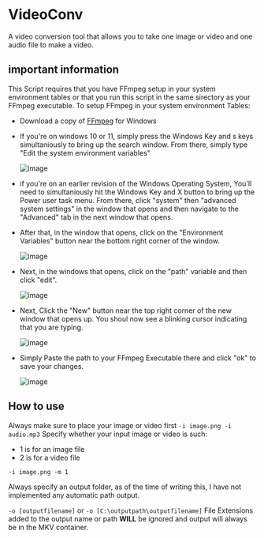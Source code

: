 # VideoConv
A video conversion tool that allows you to take one image or video and one audio file to make a video.
## important information
This Script requires that you have FFmpeg setup in your system environment tables or that you run this script in the same sirectory as your FFmpeg executable.
To setup FFmpeg in your system environment Tables:
* Download a copy of [FFmpeg](https://www.ffmpeg.org/download.html#build-windows) for Windows
* If you're on windows 10 or 11, simply press the Windows Key and s keys simultaniously to bring up the search window. From there, simply type "Edit the system environment variables" 
    
    ![image](https://user-images.githubusercontent.com/42657178/157209063-115067e7-4fa7-4647-a59f-a6a778855a9d.png)
   
* if you're on an earlier revision of the Windows Operating System, You'll need to simultaniously hit the Windows Key and X button to bring up the Power user task menu. From there, click "system" then "advanced system settings" in the window that opens and then navigate to the "Advanced" tab in the next window that opens.
* After that, in the window that opens, click on the "Environment Variables" button near the bottom right corner of the window.
    
    ![image](https://user-images.githubusercontent.com/42657178/157209462-47992666-552d-4c27-9090-abffb82c1340.png)

* Next, in the windows that opens, click on the "path" variable and then click "edit".

    ![image](https://user-images.githubusercontent.com/42657178/157210011-6f7faa90-15ad-4641-836e-cf8313a5ca78.png)

* Next, Click the "New" button near the top right corner of the new window that opens up. You shoul now see a blinking cursor indicating that you are typing.

    ![image](https://user-images.githubusercontent.com/42657178/157211692-7b15a1a9-2ab7-429e-b260-312cb88c8e4e.png)

* Simply Paste the path to your FFmpeg Executable there and click "ok" to save your changes.

    ![image](https://user-images.githubusercontent.com/42657178/157210209-35d66d71-4650-4e56-b2c6-4fe2d8f0b16c.png)

## How to use

Always make sure to place your image or video first
``-i image.png -i audio.mp3``
Specify whether your input image or video is such:

* 1 is for an image file
* 2 is for a video file

``-i image.png -m 1``

Always specify an output folder, as of the time of writing this, I have not implemented any automatic path output.

``-o [outputfilename]`` or ``-o [C:\outputpath\outputfilename]``
File Extensions added to the output name or path **WILL** be ignored and output will always be in the MKV container.
